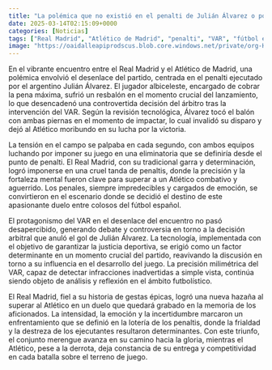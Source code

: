 ```yaml
---
title: "La polémica que no existió en el penalti de Julián Álvarez o por qué el árbitro anuló un gol que dejó al Atlético moribundo"
date: 2025-03-14T02:15:09+0000
categories: [Noticias]
tags: ["Real Madrid", "Atlético de Madrid", "penalti", "VAR", "fútbol español", "tecnología", "decisión arbitral."]
image: "https://oaidalleapiprodscus.blob.core.windows.net/private/org-HKmKxpuNw3Y88lm4EBrIPq0n/user-ZwiCXOggLL8ZNNKE2g7rXFmV/img-SP7qPP9Q3frMS9UWV5LcqU2w.png?st=2025-03-14T01%3A15%3A09Z&se=2025-03-14T03%3A15%3A09Z&sp=r&sv=2024-08-04&sr=b&rscd=inline&rsct=image/png&skoid=d505667d-d6c1-4a0a-bac7-5c84a87759f8&sktid=a48cca56-e6da-484e-a814-9c849652bcb3&skt=2025-03-13T22%3A29%3A57Z&ske=2025-03-14T22%3A29%3A57Z&sks=b&skv=2024-08-04&sig=FyC/s8zHZtzDzdCyjfHYa3EV6g7CCcWw/y71JZl1x4E%3D"
---
```


En el vibrante encuentro entre el Real Madrid y el Atlético de Madrid, una polémica envolvió el desenlace del partido, centrada en el penalti ejecutado por el argentino Julián Álvarez. El jugador albiceleste, encargado de cobrar la pena máxima, sufrió un resbalón en el momento crucial del lanzamiento, lo que desencadenó una controvertida decisión del árbitro tras la intervención del VAR. Según la revisión tecnológica, Álvarez tocó el balón con ambas piernas en el momento de impactar, lo cual invalidó su disparo y dejó al Atlético moribundo en su lucha por la victoria.

La tensión en el campo se palpaba en cada segundo, con ambos equipos luchando por imponer su juego en una eliminatoria que se definiría desde el punto de penalti. El Real Madrid, con su tradicional garra y determinación, logró imponerse en una cruel tanda de penaltis, donde la precisión y la fortaleza mental fueron clave para superar a un Atlético combativo y aguerrido. Los penales, siempre impredecibles y cargados de emoción, se convirtieron en el escenario donde se decidió el destino de este apasionante duelo entre colosos del fútbol español.

El protagonismo del VAR en el desenlace del encuentro no pasó desapercibido, generando debate y controversia en torno a la decisión arbitral que anuló el gol de Julián Álvarez. La tecnología, implementada con el objetivo de garantizar la justicia deportiva, se erigió como un factor determinante en un momento crucial del partido, reavivando la discusión en torno a su influencia en el desarrollo del juego. La precisión milimétrica del VAR, capaz de detectar infracciones inadvertidas a simple vista, continúa siendo objeto de análisis y reflexión en el ámbito futbolístico.

El Real Madrid, fiel a su historia de gestas épicas, logró una nueva hazaña al superar al Atlético en un duelo que quedará grabado en la memoria de los aficionados. La intensidad, la emoción y la incertidumbre marcaron un enfrentamiento que se definió en la lotería de los penaltis, donde la frialdad y la destreza de los ejecutantes resultaron determinantes. Con este triunfo, el conjunto merengue avanza en su camino hacia la gloria, mientras el Atlético, pese a la derrota, deja constancia de su entrega y competitividad en cada batalla sobre el terreno de juego.
    